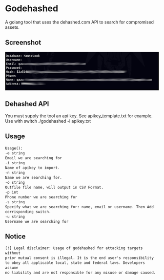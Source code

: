 # Godehashed
A golang tool that uses the dehashed.com API to search for compromised assets.

## Screenshot

![](screenshot.jpg)

## Dehashed API

You must supply the tool an api key. See apikey_template.txt for example.
Use with switch ./godehashed -i apikey.txt

## Usage

```
Usage():
-e string  
Email we are searching for  
-i string  
Name of apikey to import.  
-n string  
Name we are searching for.  
-o string  
Outfile file name, will output in CSV Format.  
-p int  
Phone number we are searching for  
-s string  
Specify what we are searching for: name, email or username. Then Add corrisponding switch.  
-u string  
Username we are searching for
```

## Notice

```
[!] Legal disclaimer: Usage of godehashed for attacking targets without
prior mutual consent is illegal. It is the end user's responsibility
to obey all applicable local, state and federal laws. Developers assume
no liability and are not responsible for any misuse or damage caused.
```


